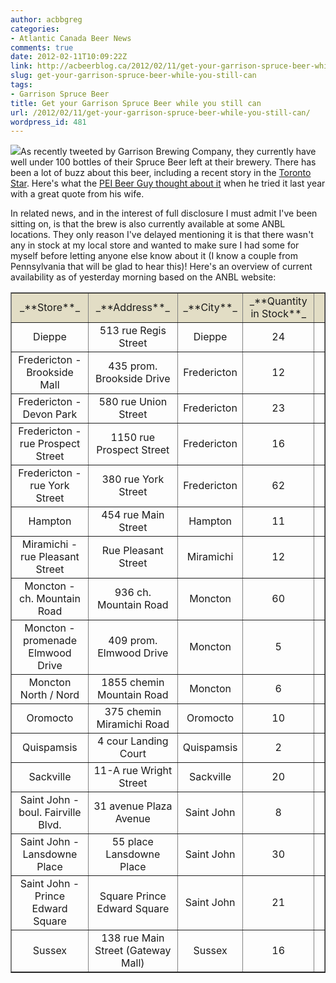```yaml
---
author: acbbgreg
categories:
- Atlantic Canada Beer News
comments: true
date: 2012-02-11T10:09:22Z
link: http://acbeerblog.ca/2012/02/11/get-your-garrison-spruce-beer-while-you-still-can/
slug: get-your-garrison-spruce-beer-while-you-still-can
tags:
- Garrison Spruce Beer
title: Get your Garrison Spruce Beer while you still can
url: /2012/02/11/get-your-garrison-spruce-beer-while-you-still-can/
wordpress_id: 481
---
```


[![](http://acbeerblog.ca/wp-content/uploads/2012/02/spruce-beer-500.png)](http://acbeerblog.ca/wp-content/uploads/2012/02/spruce-beer-500.png)As recently tweeted by Garrison Brewing Company, they currently have well under 100 bottles of their Spruce Beer left at their brewery.  There has been a lot of buzz about this beer, including a recent story in the [Toronto Star](http://www.thestar.com/living/food/article/1127489--garrison-spruce-beer-is-a-relic-from-nova-scotia-pioneers).  Here's what the [PEI Beer Guy thought about it](http://www.peibeerguy.com/2011/02/garrison-spruce-beer.html) when he tried it last year with a great quote from his wife.

In related news, and in the interest of full disclosure I must admit I've been sitting on, is that the brew is also currently available at some ANBL locations.  They only reason I've delayed mentioning it is that there wasn't any in stock at my local store and wanted to make sure I had some for myself before letting anyone else know about it (I know a couple from Pennsylvania that will be glad to hear this)!  Here's an overview of current availability as of yesterday morning based on the ANBL website:


<table cellpadding="2" width="90%" align="center" cellspacing="0" border="1" >
<tbody >
<tr bgcolor="#e2ddc5" align="center" >

<td >_**Store**_
</td>

<td >_**Address**_
</td>

<td >_**City**_
</td>

<td >_**Quantity in Stock**_
</td>

<td >
</td>
</tr>
<tr >

<td align="center" >Dieppe
</td>

<td align="center" >513 rue Regis Street
</td>

<td align="center" >Dieppe
</td>

<td align="center" >24
</td>

<td align="center" >
</td>
</tr>
<tr >

<td align="center" >Fredericton - Brookside Mall
</td>

<td align="center" >435 prom. Brookside Drive
</td>

<td align="center" >Fredericton
</td>

<td align="center" >12
</td>

<td align="center" >
</td>
</tr>
<tr >

<td align="center" >Fredericton - Devon Park
</td>

<td align="center" >580 rue Union Street
</td>

<td align="center" >Fredericton
</td>

<td align="center" >23
</td>

<td align="center" >
</td>
</tr>
<tr >

<td align="center" >Fredericton - rue Prospect Street
</td>

<td align="center" >1150 rue Prospect Street
</td>

<td align="center" >Fredericton
</td>

<td align="center" >16
</td>

<td align="center" >
</td>
</tr>
<tr >

<td align="center" >Fredericton - rue York Street
</td>

<td align="center" >380 rue York Street
</td>

<td align="center" >Fredericton
</td>

<td align="center" >62
</td>

<td align="center" >
</td>
</tr>
<tr >

<td align="center" >Hampton
</td>

<td align="center" >454 rue Main Street
</td>

<td align="center" >Hampton
</td>

<td align="center" >11
</td>

<td align="center" >
</td>
</tr>
<tr >

<td align="center" >Miramichi - rue Pleasant Street
</td>

<td align="center" >Rue Pleasant Street
</td>

<td align="center" >Miramichi
</td>

<td align="center" >12
</td>

<td align="center" >
</td>
</tr>
<tr >

<td align="center" >Moncton - ch. Mountain Road
</td>

<td align="center" >936 ch. Mountain Road
</td>

<td align="center" >Moncton
</td>

<td align="center" >60
</td>

<td align="center" >
</td>
</tr>
<tr >

<td align="center" >Moncton - promenade Elmwood Drive
</td>

<td align="center" >409 prom. Elmwood Drive
</td>

<td align="center" >Moncton
</td>

<td align="center" >5
</td>

<td align="center" >
</td>
</tr>
<tr >

<td align="center" >Moncton North / Nord
</td>

<td align="center" >1855 chemin Mountain Road
</td>

<td align="center" >Moncton
</td>

<td align="center" >6
</td>

<td align="center" >
</td>
</tr>
<tr >

<td align="center" >Oromocto
</td>

<td align="center" >375 chemin Miramichi Road
</td>

<td align="center" >Oromocto
</td>

<td align="center" >10
</td>

<td align="center" >
</td>
</tr>
<tr >

<td align="center" >Quispamsis
</td>

<td align="center" >4 cour Landing Court
</td>

<td align="center" >Quispamsis
</td>

<td align="center" >2
</td>

<td align="center" >
</td>
</tr>
<tr >

<td align="center" >Sackville
</td>

<td align="center" >11-A rue Wright Street
</td>

<td align="center" >Sackville
</td>

<td align="center" >20
</td>

<td align="center" >
</td>
</tr>
<tr >

<td align="center" >Saint John - boul. Fairville Blvd.
</td>

<td align="center" >31 avenue Plaza Avenue
</td>

<td align="center" >Saint John
</td>

<td align="center" >8
</td>

<td align="center" >
</td>
</tr>
<tr >

<td align="center" >Saint John - Lansdowne Place
</td>

<td align="center" >55 place Lansdowne Place
</td>

<td align="center" >Saint John
</td>

<td align="center" >30
</td>

<td align="center" >
</td>
</tr>
<tr >

<td align="center" >Saint John - Prince Edward Square
</td>

<td align="center" >Square Prince Edward Square
</td>

<td align="center" >Saint John
</td>

<td align="center" >21
</td>

<td align="center" >
</td>
</tr>
<tr >

<td align="center" >Sussex
</td>

<td align="center" >138 rue Main Street (Gateway Mall)
</td>

<td align="center" >Sussex
</td>

<td align="center" >16
</td>

<td align="center" >
</td>
</tr>
</tbody>
</table>
